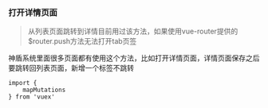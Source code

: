 ### 打开详情页面

> 从列表页面跳转到详情目前用过该方法，如果使用vue-router提供的$router.push方法无法打开tab页签

神盾系统里面很多页面都有使用这个方法，比如打开详情页面，详情页面保存之后要跳转回列表页面，新增一个标签不跳转

```
import {
    mapMutations
} from 'vuex'
```



